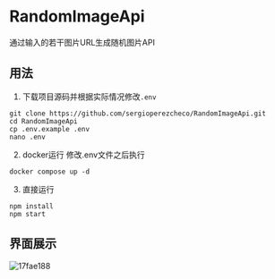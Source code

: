 # RandomImageApi
通过输入的若干图片URL生成随机图片API

## 用法
1. 下载项目源码并根据实际情况修改`.env`
```
git clone https://github.com/sergioperezcheco/RandomImageApi.git
cd RandomImageApi
cp .env.example .env
nano .env
```
2. docker运行
修改.env文件之后执行
```
docker compose up -d
```

3. 直接运行
```
npm install
npm start
```
## 界面展示
![17fae188](https://img.checo.cc/file/AgACAgUAAyEGAASU5diVAAMbZwETG6WTsy0SLZQi3C-nxx5a5NIAAujBMRv9XRBUONPa3qM1PQMBAAMCAAN3AAM2BA.png) 
